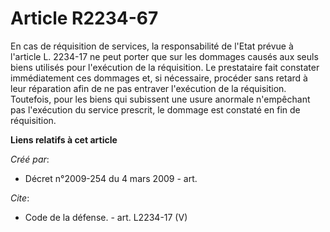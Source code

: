 # Article R2234-67

En cas de réquisition de services, la responsabilité de l'Etat prévue à l'article L. 2234-17 ne peut porter que sur les
dommages causés aux seuls biens utilisés pour l'exécution de la réquisition. Le prestataire fait constater immédiatement ces
dommages et, si nécessaire, procéder sans retard à leur réparation afin de ne pas entraver l'exécution de la réquisition.
Toutefois, pour les biens qui subissent une usure anormale n'empêchant pas l'exécution du service prescrit, le dommage est
constaté en fin de réquisition.

**Liens relatifs à cet article**

_Créé par_:

  - Décret n°2009-254 du 4 mars 2009 - art.

_Cite_:

  - Code de la défense. - art. L2234-17 (V)
